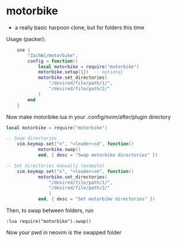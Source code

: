 # motorbike

- a really basic harpoon clone, but for folders this time

Usage (packer):
```lua
    use {
        "ZachWi/motorbike",
        config = function()
            local motorbike = require("motorbike")
            motorbike.setup({})  -- optional
            motorbike.set_directories(
                "/desired/file/path/1/",
                "/desired/file/path/2/"
            )
        end
    }
```
Now make motorbike.lua in your .config/nvim/after/plugin directory
```lua
local motorbike = require("motorbike")

-- Swap directories
    vim.keymap.set("n", "<leader>sd", function()
            motorbike.swap()
            end, { desc = "Swap motorbike directories" })

-- Set directories manually (example)
    vim.keymap.set("n", "<leader>sm", function()
            motorbike.set_directories(
                "/desired/file/path/1/",
                "/desired/file/path/2/"
                )
            end, { desc = "Set motorbike directories" })
```
Then, to swap between folders, run
```
:lua require("motorbike").swap()
```
Now your pwd in neovim is the swapped folder

